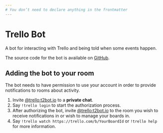 ```yaml
---
# You don’t need to declare anything in the frontmatter
---
```


# Trello Bot

A bot for interacting with Trello and being told when some events happen.

The source code for the bot is available on [GitHub](https://github.com/turt2live/matrix-trello-bot).


## Adding the bot to your room

The bot needs to have permission to use your account in order to provide notifications to rooms about activity.

1. Invite [@trello:t2bot.io](https://matrix.to/#/@trello:t2bot.io) to a **private chat**.
2. Say `!trello login` to start the authorization process.
3. After authorizing the bot, invite [@trello:t2bot.io](https://matrix.to/#/@trello:t2bot.io) to the room you
   wish to receive notifications in or wish to manage your boards in.
4. Say `!trello watch https://trello.com/b/YourBoardId` or `!trello help` for more information.
